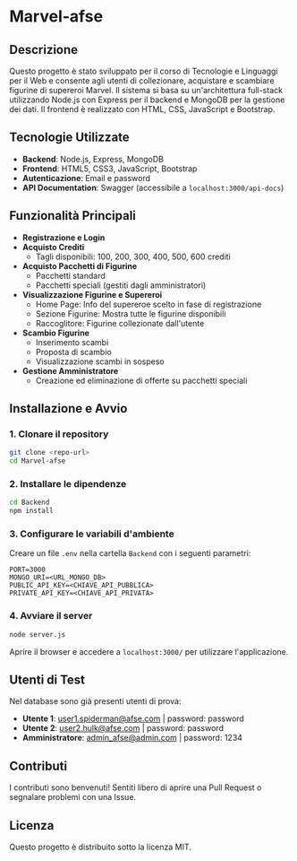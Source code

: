 # Marvel-afse

## Descrizione

Questo progetto è stato sviluppato per il corso di Tecnologie e Linguaggi per il Web e consente agli utenti di collezionare, acquistare e scambiare figurine di supereroi Marvel. Il sistema si basa su un'architettura full-stack utilizzando Node.js con Express per il backend e MongoDB per la gestione dei dati. Il frontend è realizzato con HTML, CSS, JavaScript e Bootstrap.

## Tecnologie Utilizzate

- **Backend**: Node.js, Express, MongoDB
- **Frontend**: HTML5, CSS3, JavaScript, Bootstrap
- **Autenticazione**: Email e password
- **API Documentation**: Swagger (accessibile a `localhost:3000/api-docs`)

## Funzionalità Principali

- **Registrazione e Login**
- **Acquisto Crediti**
  - Tagli disponibili: 100, 200, 300, 400, 500, 600 crediti
- **Acquisto Pacchetti di Figurine**
  - Pacchetti standard
  - Pacchetti speciali (gestiti dagli amministratori)
- **Visualizzazione Figurine e Supereroi**
  - Home Page: Info del supereroe scelto in fase di registrazione
  - Sezione Figurine: Mostra tutte le figurine disponibili
  - Raccoglitore: Figurine collezionate dall'utente
- **Scambio Figurine**
  - Inserimento scambi
  - Proposta di scambio
  - Visualizzazione scambi in sospeso
- **Gestione Amministratore**
  - Creazione ed eliminazione di offerte su pacchetti speciali

## Installazione e Avvio

### 1. Clonare il repository

```bash
git clone <repo-url>
cd Marvel-afse
```

### 2. Installare le dipendenze

```bash
cd Backend
npm install
```

### 3. Configurare le variabili d'ambiente

Creare un file `.env` nella cartella `Backend` con i seguenti parametri:

```
PORT=3000
MONGO_URI=<URL_MONGO_DB>
PUBLIC_API_KEY=<CHIAVE_API_PUBBLICA>
PRIVATE_API_KEY=<CHIAVE_API_PRIVATA>
```

### 4. Avviare il server

```bash
node server.js
```

Aprire il browser e accedere a `localhost:3000/` per utilizzare l'applicazione.

## Utenti di Test

Nel database sono già presenti utenti di prova:

- **Utente 1**: [user1.spiderman@afse.com](mailto\:user1.spiderman@afse.com) | password: password
- **Utente 2**: [user2.hulk@afse.com](mailto\:user2.hulk@afse.com) | password: password
- **Amministratore**: [admin\_afse@admin.com](mailto\:admin_afse@admin.com) | password: 1234

## Contributi

I contributi sono benvenuti! Sentiti libero di aprire una Pull Request o segnalare problemi con una Issue.

## Licenza

Questo progetto è distribuito sotto la licenza MIT.
